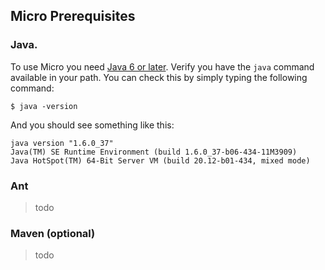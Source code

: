 ## Micro Prerequisites

### Java.

To use Micro you need [Java 6 or later](http://www.oracle.com/technetwork/java/javase/downloads/index.html). Verify you have the `java` command available in your path. You can check this by simply typing the following command:

    $ java -version

And you should see something like this:
    
    java version "1.6.0_37"
    Java(TM) SE Runtime Environment (build 1.6.0_37-b06-434-11M3909)
    Java HotSpot(TM) 64-Bit Server VM (build 20.12-b01-434, mixed mode)


### Ant
> todo


### Maven (optional)
> todo